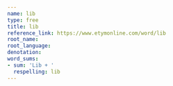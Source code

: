 ```yaml
---
name: lib
type: free
title: lib
reference_link: https://www.etymonline.com/word/lib
root_name: 
root_language: 
denotation: 
word_sums:
- sum: 'Lib + '
  respelling: lib
---
```

